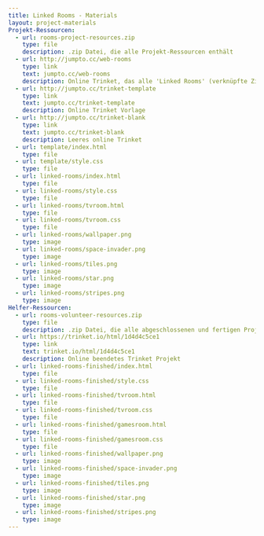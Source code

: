 ```yaml
---
title: Linked Rooms - Materials
layout: project-materials
Projekt-Ressourcen:
  - url: rooms-project-resources.zip
    type: file
    description: .zip Datei, die alle Projekt-Ressourcen enthält
  - url: http://jumpto.cc/web-rooms
    type: link
    text: jumpto.cc/web-rooms
    description: Online Trinket, das alle 'Linked Rooms' (verknüpfte Zimmer) Projektressourcen enthält.
  - url: http://jumpto.cc/trinket-template
    type: link
    text: jumpto.cc/trinket-template
    description: Online Trinket Vorlage
  - url: http://jumpto.cc/trinket-blank
    type: link
    text: jumpto.cc/trinket-blank
    description: Leeres online Trinket
  - url: template/index.html
    type: file
  - url: template/style.css
    type: file
  - url: linked-rooms/index.html
    type: file
  - url: linked-rooms/style.css
    type: file
  - url: linked-rooms/tvroom.html
    type: file
  - url: linked-rooms/tvroom.css
    type: file
  - url: linked-rooms/wallpaper.png
    type: image
  - url: linked-rooms/space-invader.png
    type: image
  - url: linked-rooms/tiles.png
    type: image
  - url: linked-rooms/star.png
    type: image
  - url: linked-rooms/stripes.png
    type: image
Helfer-Ressourcen:
  - url: rooms-volunteer-resources.zip
    type: file
    description: .zip Datei, die alle abgeschlossenen und fertigen Projekt-Ressourcen enthält
  - url: https://trinket.io/html/1d4d4c5ce1
    type: link
    text: trinket.io/html/1d4d4c5ce1
    description: Online beendetes Trinket Projekt
  - url: linked-rooms-finished/index.html
    type: file
  - url: linked-rooms-finished/style.css
    type: file
  - url: linked-rooms-finished/tvroom.html
    type: file
  - url: linked-rooms-finished/tvroom.css
    type: file
  - url: linked-rooms-finished/gamesroom.html
    type: file
  - url: linked-rooms-finished/gamesroom.css
    type: file
  - url: linked-rooms-finished/wallpaper.png
    type: image
  - url: linked-rooms-finished/space-invader.png
    type: image
  - url: linked-rooms-finished/tiles.png
    type: image
  - url: linked-rooms-finished/star.png
    type: image
  - url: linked-rooms-finished/stripes.png
    type: image
---
```

